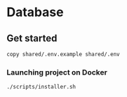 # Database
## Get started
````bash
copy shared/.env.example shared/.env
````
### Launching project on Docker
````bash
./scripts/installer.sh
````

